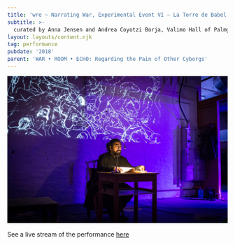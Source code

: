 ```yaml
---
title: 'wre ~ Narrating War, Experimental Event VI – La Torre de Babel, Pori'
subtitle: >-
  curated by Anna Jensen and Andrea Coyotzi Borja, Valimo Hall of Palmgren Conservatory
layout: layouts/content.njk
tag: performance
pubdate: '2018'
parent: 'WAR • ROOM • ECHO: Regarding the Pain of Other Cyborgs'
---
```

![performance view, Pori Film Festival, Pori, photo by Anna Jensen](/static/img/ali-akbar-mehta_narratng-war_experimental-event-iv_2018.jpg)

See a live stream of the performance [here](https://www.facebook.com/aliakbarmehta/videos/10161149738290054/)
